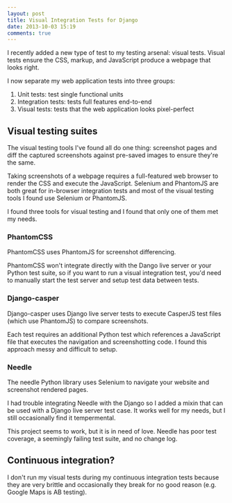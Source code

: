 ```yaml
---
layout: post
title: Visual Integration Tests for Django
date: 2013-10-03 15:19
comments: true
---
```


I recently added a new type of test to my testing arsenal: visual tests.  Visual tests ensure the CSS, markup, and JavaScript produce a webpage that looks right.

I now separate my web application tests into three groups:

1. Unit tests: test single functional units
2. Integration tests: tests full features end-to-end
3. Visual tests: tests that the web application looks pixel-perfect


## Visual testing suites

The visual testing tools I've found all do one thing: screenshot pages and diff the captured screenshots against pre-saved images to ensure they're the same.

Taking screenshots of a webpage requires a full-featured web browser to render the CSS and execute the JavaScript.  Selenium and PhantomJS are both great for in-browser integration tests and most of the visual testing tools I found use Selenium or PhantomJS.

I found three tools for visual testing and I found that only one of them met my needs.

### PhantomCSS

PhantomCSS uses PhantomJS for screenshot differencing.

PhantomCSS won't integrate directly with the Dango live server or your Python test suite, so if you want to run a visual integration test, you'd need to manually start the test server and setup test data between tests.

### Django-casper

Django-casper uses Django live server tests to execute CasperJS test files (which use PhantomJS) to compare screenshots.

Each test requires an additional Python test which references a JavaScript file that executes the navigation and screenshotting code.  I found this approach messy and difficult to setup.

### Needle

The needle Python library uses Selenium to navigate your website and screenshot rendered pages.

I had trouble integrating Needle with the Django so I added a mixin that can be used with a Django live server test case.  It works well for my needs, but I still occasionally find it tempermental.

This project seems to work, but it is in need of love.  Needle has poor test coverage, a seemingly failing test suite, and no change log.


## Continuous integration?

I don't run my visual tests during my continuous integration tests because they are very brittle and occasionally they break for no good reason (e.g. Google Maps is AB testing).
